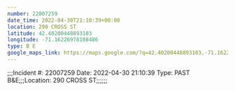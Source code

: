```yaml
---
number: 22007259
date_time: 2022-04-30T21:10:39+00:00
location: 290 CROSS ST
latitude: 42.40200448893103
longitude: -71.16226978188486
type: B E
google_maps_link: https://maps.google.com/?q=42.40200448893103,-71.16226978188486
---
```


;;;Incident #: 22007259  Date: 2022-04-30 21:10:39   Type: PAST B&E;;;Location: 290 CROSS ST;;;;;;
